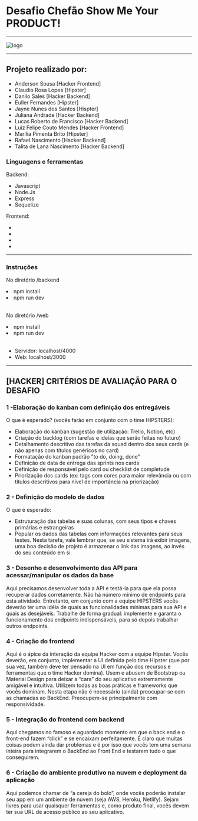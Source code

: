 <h1>Desafio Chefão
    Show Me Your
    PRODUCT!</h1>
<hr>

![logo](https://user-images.githubusercontent.com/92600746/178126555-6313bb18-7d85-4a38-9c3a-70ed98793486.png)

<hr>
<h2>Projeto realizado por:</h2>
<ul>
    <li>Anderson Sousa [Hacker Frontend]</li>
    <li>Claudio Rosa Lopes [Hipster]</li>
    <li>Danilo Sales [Hacker Backend]</li>
    <li>Euller Fernandes [Hipster]</li>
    <li>Jayne Nunes dos Santos [Hispter]</li>
    <li>Juliana Andrade [Hacker Backend]</li>
    <li>Lucas Roberto de Francisco [Hacker Backend]</li>
    <li>Luiz Felipe Couto Mendes [Hacker Frontend]</li>
    <li>Marília Pimenta Brito [Hipster]</li>
    <li>Rafael Nascimento [Hacker Backend]</li>
    <li>Talita de Lana Nascimento [Hacker Backend]</li>
</ul>


<h3>Linguagens e ferramentas</h3>
<p>Backend:</p>
<ul>
    <li>Javascript</li>
    <li>Node.Js</li>
    <li>Express</li>
    <li>Sequelize</li>
</ul>

<p>Frontend:</p>
<ul>
    <li></li>
    <li></li>
    <li></li>
    <li></li>
</ul>

<hr>

<h3>Instruções</h3>

<p>No diretório /backend</p>
<li>npm install</li>
<li>npm run dev</li>

<br>

<p>No diretório /web</p>
<li>npm install</li>
<li>npm run dev</li> 

<br>
<ul>
    
<li>Servidor: localhost/4000</li>
<li>Web: localhost/3000</li>
</ul>

<hr>

<h2>[HACKER] CRITÉRIOS DE AVALIAÇÃO PARA O DESAFIO</h2>

<h3>1 -Elaboração do kanban com definição dos entregáveis</h3>

O que é esperado? (vocês farão em conjunto com o time HIPSTERS):
<ul>
    <li>Elaboração do kanban (sugestão de utilização: Trello, Notion, etc)</li>
    <li>Criação do backlog (com tarefas e ideias que serão feitas no futuro)</li>
    <li>Detalhamento descritivo das tarefas da squad dentro dos seus cards (e não apenas com títulos genéricos no card)
    </li>
    <li>Formatação do kanban padrão "to do, doing, done"</li>
    <li>Definição de data de entrega das sprints nos cards</li>
    <li>Definição de responsável pelo card ou checklist de completude</li>
    <li>Priorização dos cards (ex: tags com cores para maior relevância ou com títulos descritivos para nível de
        importância na priorização)</li>
</ul>

<h3>2 - Definição do modelo de dados</h3>

O que é esperado:
<ul>
    <li>Estruturação das tabelas e suas colunas, com seus tipos e chaves primárias e estrangeiras</li>
    <li>Popular os dados das tabelas com informações relevantes para seus testes. Nesta tarefa, vale lembrar que, se seu
        sistema irá exibir imagens, uma boa decisão de projeto é armazenar o link das imagens, ao invés do seu conteúdo
        em si.</li>

</ul>

<h3>3 - Desenho e desenvolvimento das API para acessar/manipular os dados da base</h3>
<p>
    Aqui precisamos desenvolver toda a API e testá-la para que ela possa recuperar dados corretamente. Não há número
    mínimo de endpoints para esta atividade. Entretanto, em conjunto com a equipe HIPSTERS vocês deverão ter uma idéia
    de quais as funcionalidades mínimas para sua API e quais as desejáveis. Trabalhe de forma gradual: implemente e
    garanta o funcionamento dos endpoints indispensáveis, para só depois trabalhar outros endpoints.
</p>

<h3>4 - Criação do frontend</h3>
<p>Aqui é o ápice da interação da equipe Hacker com a equipe Hipster. Vocês deverão, em conjunto, implementar a UI
    definida pelo time Hipster (que por sua vez, também deve ter pensado na UI em função dos recursos e ferramentas que
    o time Hacker domina). Usem e abusem de Bootstrap ou Material Design para deixar a “cara” do seu aplicativo
    extremamente amigável e intuitiva. Utilizem todas as boas práticas e frameworks que vocês dominam. Nesta etapa não é
    necessário (ainda) preocupar-se com as chamadas ao BackEnd. Preocupem-se principalmente com responsividade.</p>


<h3>5 - Integração do frontend com backend</h3>
<p>Aqui chegamos no famoso e aguardado momento em que o back end e o front-end fazem “click” e se encaixam
    perfeitamente. É claro que muitas coisas podem ainda dar problemas e é por isso que vocês tem uma semana inteira
    para integrarem o BackEnd ao Front End e testarem tudo o que conseguirem.</p>

<h3>6 - Criação do ambiente produtivo na nuvem e deployment da aplicação</h3>
<p>Aqui podemos chamar de “a cereja do bolo”, onde vocês poderão instalar seu app em um ambiente de nuvem (seja AWS,
    Heroku, Netlify). Sejam livres para usar quaisquer ferramentas e, como produto final, vocês devem ter sua URL de
    acesso público ao seu aplicativo.</p>
